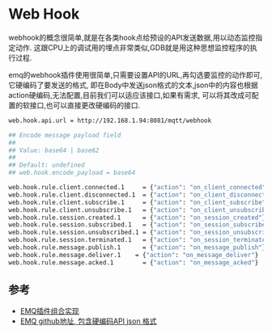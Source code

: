 # Web Hook
webhook的概念很简单,就是在各类hook点给预设的API发送数据,用以动态监控指定动作.
这跟CPU上的调试用的埋点非常类似,GDB就是用这种思想监控程序的执行过程.

emq的webhook插件使用很简单,只需要设置API的URL,再勾选要监控的动作即可,它硬编码了要发送的格式,
即在Body中发送json格式的文本,json中的内容也根据action硬编码,无法配置,目前我们可以适应该接口,如果有需求,
可以将其改成可配置的软接口,也可以直接更改硬编码的接口.

```bash
web.hook.api.url = http://192.168.1.94:8081/mqtt/webhook

## Encode message payload field
##
## Value: base64 | base62
##
## Default: undefined
## web.hook.encode_payload = base64

web.hook.rule.client.connected.1     = {"action": "on_client_connected"}
web.hook.rule.client.disconnected.1  = {"action": "on_client_disconnected"}
web.hook.rule.client.subscribe.1     = {"action": "on_client_subscribe"}
web.hook.rule.client.unsubscribe.1   = {"action": "on_client_unsubscribe"}
web.hook.rule.session.created.1      = {"action": "on_session_created"}
web.hook.rule.session.subscribed.1   = {"action": "on_session_subscribed"}
web.hook.rule.session.unsubscribed.1 = {"action": "on_session_unsubscribed"}
web.hook.rule.session.terminated.1   = {"action": "on_session_terminated"}
web.hook.rule.message.publish.1      = {"action": "on_message_publish"}
web.hook.rule.message.deliver.1    = {"action": "on_message_deliver"}
web.hook.rule.message.acked.1        = {"action": "on_message_acked"}
```


## 参考
- [EMQ插件组合实现](https://www.cnblogs.com/bforever/p/10518122.html)
- [EMQ github地址, 包含硬编码API json 格式](https://github.com/emqx/emqx-web-hook)